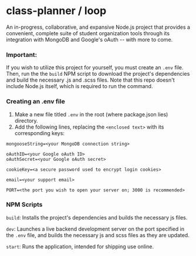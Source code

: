 # class-planner / loop
An in-progress, collaborative, and expansive Node.js project that provides a convenient, complete suite of student organization tools through its integration with MongoDB and Google's oAuth -- with more to come.

### Important:
If you wish to utilize this project for yourself, you must create an `.env` file.
Then, run the the `build` NPM script to download the project's dependencies and build the necessary .js and .scss files.
Note that this repo doesn't include Node.js itself, which is required to run the command.

### Creating an .env file
1. Make a new file titled `.env` in the root (where package.json lies) directory.
2. Add the following lines, replacing the `<enclosed text>` with its corresponding keys:
```
mongooseString=<your MongoDB connection string>

oAuthID=<your Google oAuth ID>
oAuthSecret=<your Google oAuth secret>

cookieKey=<a secure password used to encrypt login cookies>

email=<your support email>

PORT=<the port you wish to open your server on; 3000 is recommended>
```
### NPM Scripts
`build`: Installs the project's dependencies and builds the necessary js files.

`dev`: Launches a live backend development server on the port specified in the `.env` file, and builds the necessary js and scss files as they are updated.

`start`: Runs the application, intended for shipping use online.
